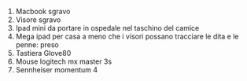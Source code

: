 1. Macbook sgravo
2. Visore sgravo
3. Ipad mini da portare in ospedale nel taschino del camice
4. Mega ipad per casa a meno che i visori possano tracciare le dita e le penne: preso
5. Tastiera Glove80
6. Mouse logitech mx master 3s
7. Sennheiser momentum 4

